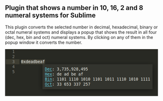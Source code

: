 ## Plugin that shows a number in 10, 16, 2 and 8 numeral systems for Sublime

This plugin converts the selected number in decimal, hexadecimal, binary or octal numeral systems and displays a popup that shows the result in all four (dec, hex, bin and oct) numeral systems. By clicking on any of them in the popup window it converts the number.

![popup example](screenshot.png "popup example")
